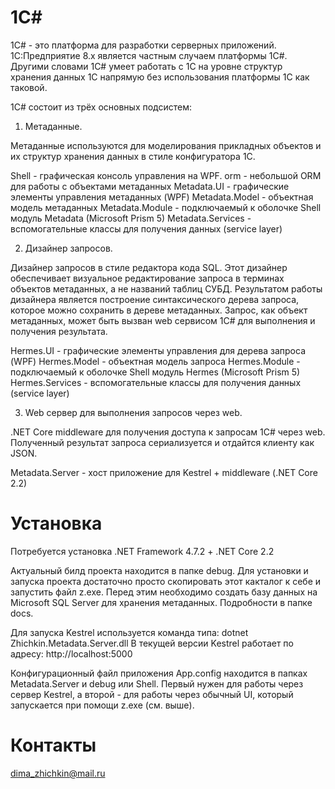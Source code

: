 # 1C#
1C# - это платформа для разработки серверных приложений. 1С:Предприятие 8.х является частным случаем платформы 1C#. Другими словами 1C# умеет работать с 1С на уровне структур хранения данных 1С напрямую без использования платформы 1С как таковой.

1C# состоит из трёх основных подсистем:

1. Метаданные.

Метаданные используются для моделирования прикладных объектов и их структур хранения данных в стиле конфигуратора 1С.

Shell - графическая консоль управления на WPF.
orm - небольшой ORM для работы с объектами метаданных
Metadata.UI - графические элементы управления метаданных (WPF)
Metadata.Model - объектная модель метаданных
Metadata.Module - подключаемый к оболочке Shell модуль Metadata (Microsoft Prism 5)
Metadata.Services - вспомогательные классы для получения данных (service layer)

2. Дизайнер запросов.

Дизайнер запросов в стиле редактора кода SQL. Этот дизайнер обеспечивает визуальное редактирование запроса в терминах объектов метаданных, а не названий таблиц СУБД. Результатом работы дизайнера является построение синтаксического дерева запроса, которое можно сохранить в дереве метаданных. Запрос, как объект метаданных, может быть вызван web сервисом 1C# для выполнения и получения результата.

Hermes.UI - графические элементы управления для дерева запроса (WPF)
Hermes.Model - объектная модель запроса
Hermes.Module - подключаемый к оболочке Shell модуль Hermes (Microsoft Prism 5)
Hermes.Services - вспомогательные классы для получения данных (service layer)

3. Web сервер для выполнения запросов через web.

.NET Core middleware для получения доступа к запросам 1C# через web.
Полученный результат запроса сериализуется и отдайтся клиенту как JSON.

Metadata.Server - хост приложение для Kestrel + middleware (.NET Core 2.2)

# Установка

Потребуется установка .NET Framework 4.7.2 + .NET Core 2.2

Актуальный билд проекта находится в папке debug. Для установки и запуска проекта достаточно просто скопировать этот какталог к себе и запустить файл z.exe.
Перед этим необходимо создать базу данных на Microsoft SQL Server для хранения метаданных. Подробности в папке docs.

Для запуска Kestrel используется команда типа: dotnet Zhichkin.Metadata.Server.dll
В текущей версии Kestrel работает по адресу: http://localhost:5000

Конфигурационный файл приложения App.config находится в папках Metadata.Server и debug или Shell.
Первый нужен для работы через сервер Kestrel, а второй - для работы через обычный UI, который запускается при помощи z.exe (см. выше).

# Контакты

dima_zhichkin@mail.ru